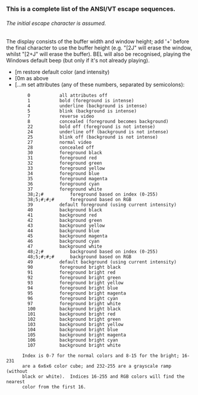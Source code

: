 ### This is a complete list of the ANSI/VT escape sequences.

###### The initial escape character is assumed. 

The display consists of the buffer width and window height; add '+' before the
final character to use the buffer height (e.g. "[2J" will erase the window,
whilst "[2+J" will erase the buffer).  BEL will also be recognised, playing
the Windows default beep (but only if it's not already playing).

- [m	restore default color (and intensity)
- [0m	as above
- [...m	set attributes (any of these numbers, separated by semicolons):

```
        0	        all attributes off
        1	        bold (foreground is intense)
        4	        underline (background is intense)
        5	        blink (background is intense)
        7	        reverse video
        8	        concealed (foreground becomes background)
        22	        bold off (foreground is not intense)
        24	        underline off (background is not intense)
        25	        blink off (background is not intense)
        27	        normal video
        28	        concealed off
        30	        foreground black
        31	        foreground red
        32	        foreground green
        33	        foreground yellow
        34	        foreground blue
        35	        foreground magenta
        36	        foreground cyan
        37	        foreground white
        38;2;#	        foreground based on index (0-255)
        38;5;#;#;#      foreground based on RGB
        39	        default foreground (using current intensity)
        40	        background black
        41	        background red
        42	        background green
        43	        background yellow
        44	        background blue
        45	        background magenta
        46	        background cyan
        47	        background white
        48;2;#	        background based on index (0-255)
        48;5;#;#;#      background based on RGB
        49	        default background (using current intensity)
        90	        foreground bright black
        91	        foreground bright red
        92	        foreground bright green
        93	        foreground bright yellow
        94	        foreground bright blue
        95	        foreground bright magenta
        96	        foreground bright cyan
        97	        foreground bright white
        100	        background bright black
        101	        background bright red
        102	        background bright green
        103	        background bright yellow
        104	        background bright blue
        105	        background bright magenta
        106	        background bright cyan
        107	        background bright white

	  Index is 0-7 for the normal colors and 8-15 for the bright; 16-231
	  are a 6x6x6 color cube; and 232-255 are a grayscale ramp (without
	  black or white).  Indices 16-255 and RGB colors will find the nearest
	  color from the first 16.
```